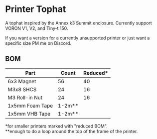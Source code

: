 # Printer Tophat

A tophat inspired by the Annex k3 Summit enclosure. Currently support VORON V1, V2, and Tiny-t 150.

If you want a version for a currently unsupported printer or just want a specific size PM me on Discord.

## BOM
**Part** | **Count** | **Reduced***
--- | --- | ---
6x3 Magnet | 56 | 40
M3x8 SHCS | 24 | 16
M3 Roll-in Nut | 24 | 16
1x5mm Foam Tape | 1-2m**
1x5mm VHB Tape | 1-2m**

*for smaller printers marked with "reduced BOM".<br>
**enough to do a loop around the top of the frame of the printer.
